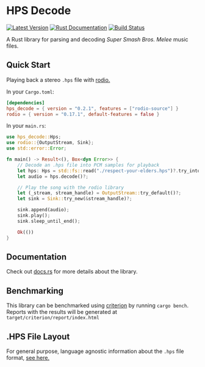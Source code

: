 # HPS Decode

[![Latest Version][version-badge]][version-url]
[![Rust Documentation][docs-badge]][docs-url]
[![Build Status][actions-badge]][actions-url]

[version-badge]: https://img.shields.io/crates/v/hps_decode.svg
[version-url]: https://crates.io/crates/hps_decode
[docs-badge]: https://img.shields.io/badge/docs-latest-blue.svg
[docs-url]: https://docs.rs/hps_decode
[actions-badge]: https://github.com/DarylPinto/hps_decode/actions/workflows/ci.yml/badge.svg
[actions-url]: https://github.com/DarylPinto/hps_decode/actions/workflows/ci.yml

A Rust library for parsing and decoding _Super Smash Bros. Melee_ music files.

## Quick Start

Playing back a stereo `.hps` file with
[rodio.](https://docs.rs/rodio/0.17.1/rodio/index.html)

In your `Cargo.toml`:
```toml
[dependencies]
hps_decode = { version = "0.2.1", features = ["rodio-source"] }
rodio = { version = "0.17.1", default-features = false }
```

In your `main.rs`:
```rust
use hps_decode::Hps;
use rodio::{OutputStream, Sink};
use std::error::Error;

fn main() -> Result<(), Box<dyn Error>> {
    // Decode an .hps file into PCM samples for playback
    let hps: Hps = std::fs::read("./respect-your-elders.hps")?.try_into()?;
    let audio = hps.decode()?;

    // Play the song with the rodio library
    let (_stream, stream_handle) = OutputStream::try_default()?;
    let sink = Sink::try_new(&stream_handle)?;

    sink.append(audio);
    sink.play();
    sink.sleep_until_end();

    Ok(())
}
```

## Documentation

Check out [docs.rs][docs-url] for more details about the library.

## Benchmarking

This library can be benchmarked using [criterion](https://github.com/bheisler/criterion.rs) by running `cargo bench`. Reports with the results will be generated at `target/criterion/report/index.html`

## .HPS File Layout

For general purpose, language agnostic information about the `.hps` file format,
[see here.](https://github.com/DarylPinto/hps_decode/blob/main/HPS-LAYOUT.md)
